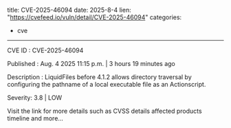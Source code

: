  
title: CVE-2025-46094
date: 2025-8-4
lien: "https://cvefeed.io/vuln/detail/CVE-2025-46094"
categories:
  - cve
---

CVE ID : CVE-2025-46094

Published :  Aug. 4
2025
11:15 p.m. | 3 hours
19 minutes ago

Description : LiquidFiles before 4.1.2 allows directory traversal by configuring the pathname of a local executable file as an Actionscript.

Severity: 3.8 | LOW

Visit the link for more details
such as CVSS details
affected products
timeline
and more...
